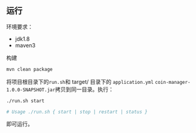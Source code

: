 ## 运行

环境要求：
+ jdk1.8
+ maven3


构建
```bash
mvn clean package
```

将项目根目录下的`run.sh`和 target/ 目录下的 `application.yml` `coin-manager-1.0.0-SNAPSHOT.jar`拷贝到同一目录。执行：

```bash
./run.sh start

# Usage ./run.sh { start | stop | restart | status }
```

即可运行。



